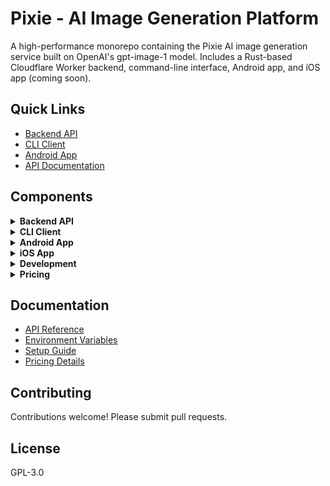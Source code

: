 # Pixie - AI Image Generation Platform

A high-performance monorepo containing the Pixie AI image generation service built on OpenAI's gpt-image-1 model. Includes a Rust-based Cloudflare Worker backend, command-line interface, Android app, and iOS app (coming soon).

## Quick Links

- [Backend API](https://openai-image-proxy.guitaripod.workers.dev)
- [CLI Client](#cli-client)
- [Android App](#android-app)
- [API Documentation](#backend-api)

## Components

<details>
<summary><b>Backend API</b></summary>

### Overview
High-performance Rust-based Cloudflare Worker that provides OpenAI-compatible image generation with enhanced features:
- Automatic image storage in Cloudflare R2
- Usage tracking and analytics
- Public galleries
- Credit-based billing system
- OAuth authentication (GitHub, Google, Apple*)

*Apple Sign In not supported on Windows servers

### Architecture
- **Runtime**: Cloudflare Workers (Rust/WASM)
- **Database**: Cloudflare D1 (SQLite)
- **Storage**: Cloudflare R2 (S3-compatible)
- **Language**: Rust with worker-rs

### Deployment Modes

#### Official Mode (Hosted Service)
- Managed credit system with payment processing
- No OpenAI API key required from users
- Automatic usage tracking and billing

#### Self-Hosted Mode
- Users provide their own OpenAI API keys
- No credit system or payment processing
- Direct pass-through to OpenAI API

### Quick Setup

1. **Clone and install dependencies**
   ```bash
   git clone https://github.com/guitaripod/pixie.git
   cd pixie
   npm install
   cargo install worker-build
   ```

2. **Configure Cloudflare resources**
   ```bash
   # Create database
   npx wrangler d1 create openai-image-proxy
   
   # Apply migrations
   npx wrangler d1 migrations apply DB --local
   
   # Create R2 bucket
   npx wrangler r2 bucket create openai-image-proxy-images
   ```

3. **Set secrets**
   ```bash
   npx wrangler secret put OPENAI_API_KEY
   npx wrangler secret put GITHUB_CLIENT_SECRET
   npx wrangler secret put GOOGLE_CLIENT_SECRET
   # See docs/ENVIRONMENT_VARIABLES.md for complete list
   ```

4. **Deploy**
   ```bash
   npx wrangler deploy
   ```

### API Endpoints

#### Image Generation
```bash
POST /v1/images/generations
Authorization: Bearer <api-key>

{
  "model": "gpt-image-1",
  "prompt": "A serene mountain landscape",
  "size": "1024x1024",
  "quality": "high"
}
```

#### Image Editing
```bash
POST /v1/images/edits
Authorization: Bearer <api-key>
Content-Type: multipart/form-data

image: <file>
mask: <file> (optional)
prompt: "Add a sunset"
```

#### Other Endpoints
- `GET /v1/images` - Browse public gallery
- `GET /v1/credits/balance` - Check credit balance
- `POST /v1/credits/purchase` - Buy credit packs
- `POST /v1/auth/device/code` - Start device auth flow

Full API documentation: [docs/API.md](docs/API.md)

</details>

<details>
<summary><b>CLI Client</b></summary>

### Installation
```bash
cd cli
cargo install --path .
# Installs as 'pixie'
```

### Authentication
```bash
# OAuth providers
pixie auth github
pixie auth google
pixie auth apple  # Not supported on Windows

# Check status
pixie config
```

### Image Generation
```bash
# Basic generation
pixie generate "A beautiful sunset"

# Advanced options
pixie generate "product photo" \
  -s landscape \      # Size: square, landscape, portrait
  -q medium \         # Quality: low (4-6 credits), medium (16-24), high (62-94)
  -n 3 \              # Generate 3 images
  -b white \          # Background: auto, transparent, white, black
  -f jpeg \           # Format: png, jpeg, webp
  -c 85 \             # Compression (0-100)
  -o ./images         # Output directory
```

### Image Editing
```bash
# Edit local image
pixie edit photo.png "add company logo" --fidelity high

# Edit from gallery
pixie edit gallery:abc123 "enhance colors" -s landscape
```

### Credit Management
```bash
pixie credits              # Check balance
pixie credits history      # Transaction history
pixie credits packs        # Available packs
pixie credits estimate -q high -s 1024x1024  # Cost estimation
```

### Gallery
```bash
pixie gallery list         # Browse public images
pixie gallery mine         # Your images
pixie gallery view <id>    # Image details
```

### Other Commands
```bash
pixie usage --detailed     # API usage statistics
pixie health               # Check service status
pixie admin stats          # Admin only
```

</details>

<details>
<summary><b>Android App</b></summary>

### Overview
Native Android application built with Kotlin and Jetpack Compose, providing a mobile interface for Pixie AI image generation.

### Features
- **Image Generation**: Chat-based interface with batch generation (1-10 images)
- **Image Editing**: Upload and modify existing images with AI
- **Gallery**: Browse public and personal galleries with download/share options
- **Credits**: Balance tracking, usage dashboard, and in-app purchases
- **Authentication**: OAuth with GitHub, Google, and Apple
- **Admin Panel**: System statistics and user management (admin only)

### Technical Stack
- **Language**: Kotlin
- **UI**: Jetpack Compose with Material Design 3
- **Architecture**: MVVM with Clean Architecture
- **Networking**: Retrofit + OkHttp + Moshi
- **Image Loading**: Coil
- **Payments**: RevenueCat
- **Min SDK**: 24 (Android 7.0)
- **Target SDK**: 34 (Android 14)

### Building from Source
```bash
cd android
./gradlew assembleDebug
# APK will be in app/build/outputs/apk/debug/
```

### Configuration
1. Add your OAuth client IDs to `local.properties`:
   ```properties
   GOOGLE_OAUTH_CLIENT_ID=your-client-id
   ```

2. Configure RevenueCat for in-app purchases

3. Update the API endpoint in build configuration if using self-hosted backend

### Play Store
Coming soon - currently in final testing phase.

</details>

<details>
<summary><b>iOS App</b></summary>

### Status: In Development

The iOS app is currently being developed and will provide feature parity with the Android app:
- SwiftUI interface
- Native iOS design patterns
- Same core features as Android
- Universal app for iPhone and iPad

Check back soon for updates!

</details>

<details>
<summary><b>Development</b></summary>

### Local Development

#### Backend
```bash
# Run with hot reload
npx wrangler dev

# Watch logs
npx wrangler tail

# Run with cargo watch
cargo watch -s "npx wrangler dev"
```

#### CLI
```bash
cd cli
cargo run -- generate "test prompt" -q low
```

#### Android
```bash
cd android
./gradlew installDebug
```

### Testing
- Backend: Test with CLI (`cd cli && cargo run -- [args]`)
- Cost optimization: Always use `--quality low` for testing (4-5 credits vs 50-80)
- Database: Check locks in `user_locks` table if requests hang

### Common Commands
```bash
# Apply database migrations
npx wrangler d1 execute openai-image-proxy --file=migrations/001_schema.sql --remote

# Update secrets (never use config files)
npx wrangler secret put OPENAI_API_KEY

# Check service health
curl https://your-worker.workers.dev/
```

### Project Structure
```
├── src/                # Backend source
├── cli/                # CLI application
├── android/            # Android app
├── ios/                # iOS app (coming soon)
├── migrations/         # Database schemas
├── docs/               # Documentation
└── wrangler.toml      # Worker configuration
```

</details>

<details>
<summary><b>Pricing</b></summary>

### Credit System
Images cost credits based on quality and complexity (prices don't include platform taxes):

| Quality | Typical Cost | USD Equivalent |
|---------|--------------|----------------|
| Low | 4-6 credits | $0.04-0.06 |
| Medium | 16-24 credits | $0.16-0.24 |
| High | 62-94 credits | $0.62-0.94 |

### Credit Packs

| Pack | Credits | Price | Bonus |
|------|---------|-------|-------|
| Starter | 150 | $2.99 | - |
| Basic | 500 | $9.99 | 5% |
| Popular | 1,250 | $24.99 | 10% |
| Pro | 2,500 | $49.99 | 15% |
| Enterprise | 5,000 | $99.99 | 20% |

### Payment Methods
- **Cards**: All major credit/debit cards via Stripe
- **Crypto**: BTC, ETH, DOGE, LTC (Basic pack and above only)

</details>

## Documentation

- [API Reference](docs/API.md)
- [Environment Variables](docs/ENVIRONMENT_VARIABLES.md)
- [Setup Guide](docs/SETUP.md)
- [Pricing Details](docs/pricing.md)

## Contributing

Contributions welcome! Please submit pull requests.

## License

GPL-3.0
